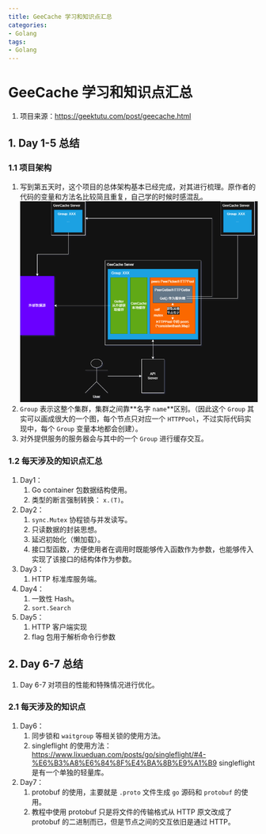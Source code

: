```yaml
---
title: GeeCache 学习和知识点汇总
categories:
- Golang
tags:
- Golang
---
```


# GeeCache 学习和知识点汇总

1. 项目来源：https://geektutu.com/post/geecache.html

## 1. Day 1-5 总结

### 1.1 项目架构

1. 写到第五天时，这个项目的总体架构基本已经完成，对其进行梳理。原作者的代码的变量和方法名比较简且重复，自己学的时候时感混乱。
    <img src="GeeCache_Structure.drawio.png" alt="GeeCache_Structure.drawio" style="zoom:80%;" />
2. `Group` 表示这整个集群，集群之间靠**名字 `name`**区别。（因此这个 `Group` 其实可以画成很大的一个图，每个节点只对应一个 `HTTPPool`，不过实际代码实现中，每个 `Group` 变量本地都会创建）。
3. 对外提供服务的服务器会与其中的一个 `Group` 进行缓存交互。

### 1.2 每天涉及的知识点汇总

1. Day1：
    1. Go container 包数据结构使用。
    2. 类型的断言强制转换：
        `x.(T)`。
2. Day2：
    1. `sync.Mutex` 协程锁与并发读写。
    2. 只读数据的封装思想。
    3. 延迟初始化（懒加载）。
    4. 接口型函数，方便使用者在调用时既能够传入函数作为参数，也能够传入实现了该接口的结构体作为参数。
3. Day3：
    1. HTTP 标准库服务端。
4. Day4：
    1. 一致性 Hash。
    2. `sort.Search`
5. Day5：
    1. HTTP 客户端实现
    2. flag 包用于解析命令行参数

## 2. Day 6-7 总结

1. Day 6-7 对项目的性能和特殊情况进行优化。

### 2.1 每天涉及的知识点

1. Day6：
    1. 同步锁和 `waitgroup` 等相关锁的使用方法。
    2. singleflight 的使用方法：
        https://www.lixueduan.com/posts/go/singleflight/#4-%E6%B3%A8%E6%84%8F%E4%BA%8B%E9%A1%B9
        singleflight 是有一个单独的轻量库。
2. Day7：
    1. protobuf 的使用，主要就是 `.proto` 文件生成 `go` 源码和 `protobuf` 的使用。
    2. 教程中使用 protobuf 只是将文件的传输格式从 HTTP 原文改成了 protobuf 的二进制而已，但是节点之间的交互依旧是通过 HTTP。

